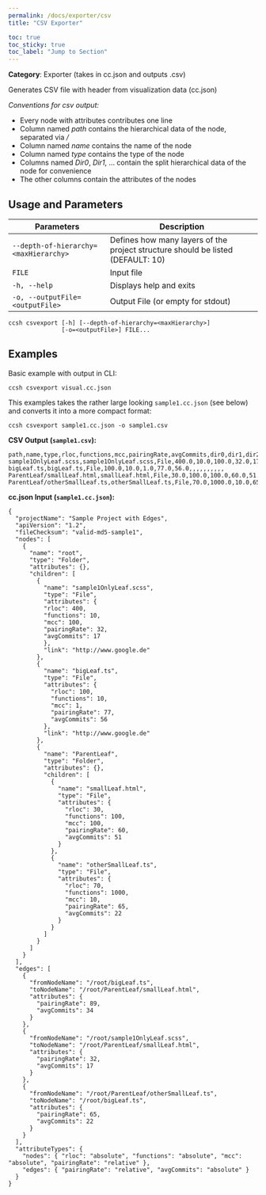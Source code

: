 ```yaml
---
permalink: /docs/exporter/csv
title: "CSV Exporter"

toc: true
toc_sticky: true
toc_label: "Jump to Section"
---
```


**Category**: Exporter (takes in cc.json and outputs .csv)

Generates CSV file with header from visualization data (cc.json)

_Conventions for csv output:_

- Every node with attributes contributes one line
- Column named _path_ contains the hierarchical data of the node, separated via _/_
- Column named _name_ contains the name of the node
- Column named _type_ contains the type of the node
- Columns named _Dir0_, _Dir1_, ... contain the split hierarchical data of the node for convenience
- The other columns contain the attributes of the nodes

## Usage and Parameters

| Parameters                            | Description                                                                     |
| ------------------------------------- | ------------------------------------------------------------------------------- |
| `--depth-of-hierarchy=<maxHierarchy>` | Defines how many layers of the project structure should be listed (DEFAULT: 10) |
| `FILE`                                | Input file                                                                      |
| `-h, --help`                          | Displays help and exits                                                         |
| `-o, --outputFile=<outputFile>`       | Output File (or empty for stdout)                                               |

```
ccsh csvexport [-h] [--depth-of-hierarchy=<maxHierarchy>]
               [-o=<outputFile>] FILE...
```

## Examples

Basic example with output in CLI:

```
ccsh csvexport visual.cc.json
```

This examples takes the rather large looking `sample1.cc.json` (see below) and converts it into a more compact format:

```
ccsh csvexport sample1.cc.json -o sample1.csv
```

**CSV Output (`sample1.csv`):**

```
path,name,type,rloc,functions,mcc,pairingRate,avgCommits,dir0,dir1,dir2,dir3,dir4,dir5,dir6,dir7,dir8,dir9
sample1OnlyLeaf.scss,sample1OnlyLeaf.scss,File,400.0,10.0,100.0,32.0,17.0,,,,,,,,,,
bigLeaf.ts,bigLeaf.ts,File,100.0,10.0,1.0,77.0,56.0,,,,,,,,,,
ParentLeaf/smallLeaf.html,smallLeaf.html,File,30.0,100.0,100.0,60.0,51.0,ParentLeaf,,,,,,,,,
ParentLeaf/otherSmallLeaf.ts,otherSmallLeaf.ts,File,70.0,1000.0,10.0,65.0,22.0,ParentLeaf,,,,,,,,,
```

**cc.json Input (`sample1.cc.json`):**

```
{
  "projectName": "Sample Project with Edges",
  "apiVersion": "1.2",
  "fileChecksum": "valid-md5-sample1",
  "nodes": [
    {
      "name": "root",
      "type": "Folder",
      "attributes": {},
      "children": [
        {
          "name": "sample1OnlyLeaf.scss",
          "type": "File",
          "attributes": {
          "rloc": 400,
          "functions": 10,
          "mcc": 100,
          "pairingRate": 32,
          "avgCommits": 17
          },
          "link": "http://www.google.de"
        },
        {
          "name": "bigLeaf.ts",
          "type": "File",
          "attributes": {
            "rloc": 100,
            "functions": 10,
            "mcc": 1,
            "pairingRate": 77,
            "avgCommits": 56
          },
          "link": "http://www.google.de"
        },
        {
          "name": "ParentLeaf",
          "type": "Folder",
          "attributes": {},
          "children": [
            {
              "name": "smallLeaf.html",
              "type": "File",
              "attributes": {
                "rloc": 30,
                "functions": 100,
                "mcc": 100,
                "pairingRate": 60,
                "avgCommits": 51
              }
            },
            {
              "name": "otherSmallLeaf.ts",
              "type": "File",
              "attributes": {
                "rloc": 70,
                "functions": 1000,
                "mcc": 10,
                "pairingRate": 65,
                "avgCommits": 22
              }
            }
          ]
        }
      ]
    }
  ],
  "edges": [
    {
      "fromNodeName": "/root/bigLeaf.ts",
      "toNodeName": "/root/ParentLeaf/smallLeaf.html",
      "attributes": {
        "pairingRate": 89,
        "avgCommits": 34
      }
    },
    {
      "fromNodeName": "/root/sample1OnlyLeaf.scss",
      "toNodeName": "/root/ParentLeaf/smallLeaf.html",
      "attributes": {
        "pairingRate": 32,
        "avgCommits": 17
      }
    },
    {
      "fromNodeName": "/root/ParentLeaf/otherSmallLeaf.ts",
      "toNodeName": "/root/bigLeaf.ts",
      "attributes": {
        "pairingRate": 65,
        "avgCommits": 22
      }
    }
  ],
  "attributeTypes": {
    "nodes": { "rloc": "absolute", "functions": "absolute", "mcc": "absolute", "pairingRate": "relative" },
    "edges": { "pairingRate": "relative", "avgCommits": "absolute" }
  }
}
```
